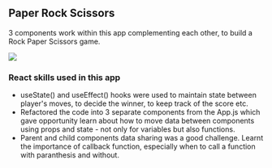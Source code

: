 ## Paper Rock Scissors

3 components work within this app complementing each other, to build a Rock Paper Scissors game.


[![](https://scotch-res.cloudinary.com/video/upload/vs_50,dl_200,e_loop/v1592352061/04_-_rock_paper_scissors_oupoes.gif)](https://learn.chrisoncode.io/courses/10-react-apps-series-a/348623-04-paper-rock-scissors/992070-00-paper-rock-scissors-preview)

### React skills used in this app

- useState() and useEffect() hooks were used to maintain state between player's moves, to decide the winner, to keep track of the score etc.
- Refactored the code into 3 separate components from the App.js which gave opportunity learn about how to move data between components using props and state - not only for variables but also functions.
- Parent and child components data sharing was a good challenge. Learnt the importance of callback function, especially when to call a function with paranthesis and without.

